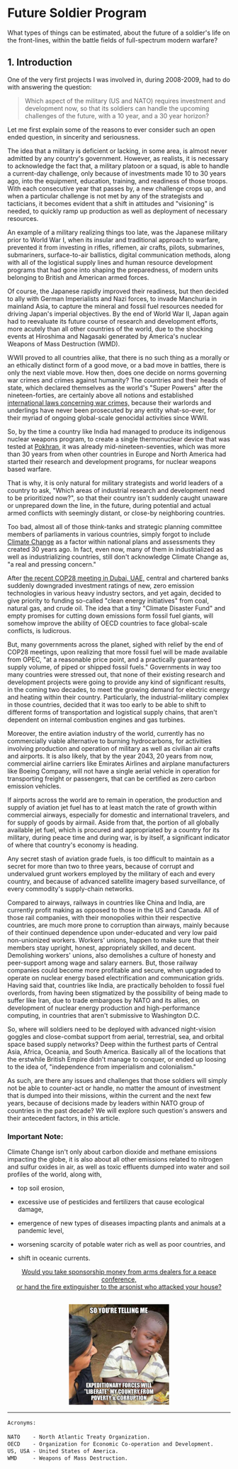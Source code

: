 # Future Soldier Program 

What types of things can be estimated, about the future of a soldier's life on the front-lines, within the battle fields of full-spectrum modern warfare? 

## 1. Introduction

One of the very first projects I was involved in, during 2008-2009, had to do with answering the question:

>Which aspect of the military (US and NATO) requires investment and development now, so that its soldiers can handle the upcoming challenges of the future, with a 10 year, and a 30 year horizon? 

Let me first explain some of the reasons to ever consider such an open ended question, in sincerity and seriousness. 

The idea that a military is deficient or lacking, in some area, is almost never admitted by any country's government. However, as realists, it is necessary to acknowledge the fact that, a military platoon or a squad, is able to handle a current-day challenge, only because of investments made 10 to 30 years ago, into the equipment, education, training, and readiness of those troops. With each consecutive year that passes by, a new challenge crops up, and when a particular challenge is not met by any of the strategists and tacticians, it becomes evident that a shift in attitudes and "visioning" is needed, to quickly ramp up production as well as deployment of necessary resources. 

An example of a military realizing things too late, was the Japanese military prior to World War I, when its insular and traditional approach to warfare, prevented it from investing in rifles, riflemen, air crafts, pilots, submarines, submariners, surface-to-air ballistics, digital communication methods, along with all of the logistical supply lines and human resource development programs that had gone into shaping the preparedness, of modern units belonging to British and American armed forces. 

Of course, the Japanese rapidly improved their readiness, but then decided to ally with German Imperialists and Nazi forces, to invade Manchuria in mainland Asia, to capture the mineral and fossil fuel resources needed for driving Japan's imperial objectives. By the end of World War II, Japan again had to reevaluate its future course of research and development efforts, more acutely than all other countries of the world, due to the shocking events at Hiroshima and Nagasaki generated by America's nuclear Weapons of Mass Destruction (WMD). 

WWII proved to all countries alike, that there is no such thing as a morally or an ethically distinct form of a good move, or a bad move in battles, there is only the next viable move. How then, does one decide on norms governing war crimes and crimes against humanity? The countries and their heads of state, which declared themselves as the world's "Super Powers" after the nineteen-forties, are certainly above all notions and established [international laws concerning war crimes,](https://en.wikipedia.org/wiki/Rome_Statute) because their warlords and underlings have never been prosecuted by any entity what-so-ever, for their myriad of ongoing global-scale genocidal activities since WWII. 

So, by the time a country like India had managed to produce its indigenous nuclear weapons program, to create a single thermonuclear device that was tested at [Pokhran](https://en.wikipedia.org/wiki/Smiling_Buddha), it was already mid-nineteen-seventies, which was more than 30 years from when other countries in Europe and North America had started their research and development programs, for nuclear weapons based warfare. 

That is why, it is only natural for military strategists and world leaders of a country to ask, "Which areas of industrial research and development need to be prioritized now?", so that their country isn't suddenly caught unaware or unprepared down the line, in the future, during potential and actual armed conflicts with seemingly distant, or close-by neighboring countries. 

Too bad, almost all of those think-tanks and strategic planning committee members of parliaments in various countries, simply forgot to include [Climate Change](https://youtu.be/RtItB0TewXI) as a factor within national plans and assessments they created 30 years ago. In fact, even now, many of them in industrialized as well as industrializing countries, still don't acknowledge Climate Change as, "a real and pressing concern." 

After [the recent COP28 meeting in Dubai, UAE,](https://youtu.be/fIxQQsUNcpc) central and chartered banks suddenly downgraded investment ratings of new, zero emission technologies in various heavy industry sectors, and yet again, decided to give priority to funding so-called "clean energy initiatives" from coal, natural gas, and crude oil. The idea that a tiny "Climate Disaster Fund" and empty promises for cutting down emissions form fossil fuel giants, will somehow improve the ability of OECD countries to face global-scale conflicts, is ludicrous. 

But, many governments across the planet, sighed with relief by the end of COP28 meetings, upon realizing that more fossil fuel will be made available from OPEC, "at a reasonable price point, and a practically guaranteed supply volume, of piped or shipped fossil fuels." Governments in way too many countries were stressed out, that none of their existing research and development projects were going to provide any kind of significant results, in the coming two decades, to meet the growing demand for electric energy and heating within their country. Particularly, the industrial-military complex in those countries, decided that it was too early to be able to shift to different forms of transportation and logistical supply chains, that aren't dependent on internal combustion engines and gas turbines. 

Moreover, the entire aviation industry of the world, currently has no commercially viable alternative to burning hydrocarbons, for activities involving production and operation of military as well as civilian air crafts and airports. It is also likely, that by the year 2043, 20 years from now, commercial airline carriers like Emirates Airlines and airplane manufacturers like Boeing Company, will not have a single aerial vehicle in operation for transporting freight or passengers, that can be certified as zero carbon emission vehicles. 

If airports across the world are to remain in operation, the production and supply of aviation jet fuel has to at least match the rate of growth within commercial airways, especially for domestic and international travelers, and for supply of goods by airmail. Aside from that, the portion of all globally available jet fuel, which is procured and appropriated by a country for its military, during peace time and during war, is by itself, a significant indicator of where that country's economy is heading. 

Any secret stash of aviation grade fuels, is too difficult to maintain as a secret for more than two to three years, because of corrupt and undervalued grunt workers employed by the military of each and every country, and because of advanced satellite imagery based surveillance, of every commodity's supply-chain networks. 

Compared to airways, railways in countries like China and India, are currently profit making as opposed to those in the US and Canada. All of those rail companies, with their monopolies within their respective countries, are much more prone to corruption than airways, mainly because of their continued dependence upon under-educated and very low paid non-unionized workers. Workers' unions, happen to make sure that their members stay upright, honest, appropriately skilled, and decent. Demolishing workers' unions, also demolishes a culture of honesty and peer-support among wage and salary earners. But, those railway companies could become more profitable and secure, when upgraded to operate on nuclear energy based electrification and communication grids. Having said that, countries like India, are practically beholden to fossil fuel overlords, from having been stigmatized by the possibility of being made to suffer like Iran, due to trade embargoes by NATO and its allies, on development of nuclear energy production and high-performance computing, in countries that aren't submissive to Washington D.C.  

So, where will soldiers need to be deployed with advanced night-vision goggles and close-combat support from aerial, terrestrial, sea, and orbital space based supply networks? Deep within the furthest parts of Central Asia, Africa, Oceania, and South America. Basically all of the locations that the erstwhile British Empire didn't manage to conquer, or ended up loosing to the idea of, "independence from imperialism and colonialism." 

As such, are there any issues and challenges that those soldiers will simply not be able to counter-act or handle, no matter the amount of investment that is dumped into their missions, within the current and the next few years, because of decisions made by leaders within NATO group of countries in the past decade? We will explore such question's answers and their antecedent factors, in this article. 


### Important Note:

Climate Change isn't only about carbon dioxide and methane emissions impacting the globe, it is also about all other emissions related to nitrogen and sulfur oxides in air, as well as toxic effluents dumped into water and soil profiles of the world, along with, 

- top soil erosion,

- excessive use of pesticides and fertilizers that cause ecological damage,

- emergence of new types of diseases impacting plants and animals at a pandemic level,

- worsening scarcity of potable water rich as well as poor countries, and 

- shift in oceanic currents. 



<div align = "center">

<a href="https://youtu.be/lZDsJ-nz-GI"><span>Would you take sponsorship money from arms dealers for a peace conference, <br/> or hand the fire extinguisher to the arsonist who attacked your house?</span></a> 

<br>

<img src="./src/so-youre-telling-me-24b1dbd790.jpg" alt="So you're telling me.." width="45%">
</div>

---

```
Acronyms:

NATO    - North Atlantic Treaty Organization. 
OECD    - Organization for Economic Co-operation and Development.
US, USA - United States of America.
WMD     - Weapons of Mass Destruction.

```